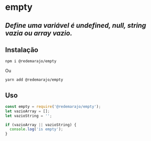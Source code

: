 # empty

## _Define uma variável é undefined, null, string vazia ou array vazio._

## Instalação

```sh
npm i @redemarajo/empty
```

Ou

```sh
yarn add @redemarajo/empty
```

## Uso

```js
const empty = require('@redemarajo/empty');
let vazioArray = [];
let vazioString = '';

if (vazioArray || vazioString) {
  console.log('is empty');
}
```

